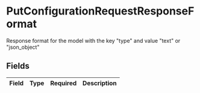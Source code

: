 # PutConfigurationRequestResponseFormat

Response format for the model with the key "type" and value "text" or "json_object"


## Fields

| Field       | Type        | Required    | Description |
| ----------- | ----------- | ----------- | ----------- |